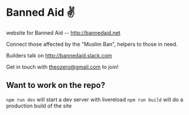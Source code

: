 # Banned Aid :v:

website for Banned Aid -- http://bannedaid.net

Connect those affected by the "Muslim Ban", helpers to those in need.

Builders talk on http://bannedaid.slack.com

Get in touch with theozero@gmail.com to join!


## Want to work on the repo?

`npm run dev` will start a dev server with livereload
`npm run build` will do a production build of the site
